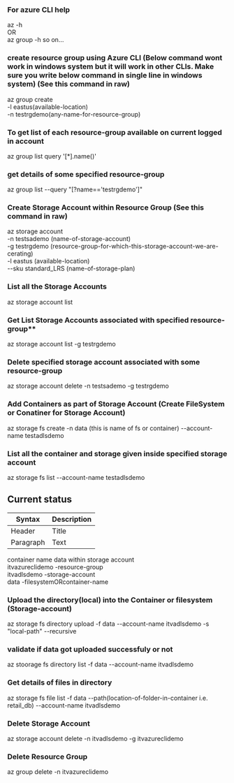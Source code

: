 ### **For azure CLI help** 
az -h \
OR \
az group -h so on... 

### **create resource group using Azure CLI**  (Below command wont work in windows system but it will work in other CLIs. Make sure you write below command in single line in windows system) (See this command in raw)
az group create \
-l eastus(available-location) \
-n testrgdemo(any-name-for-resource-group)

### **To get list of each resource-group available on current logged in account** 
az group list query '[*].name()'

### **get details of some specified resource-group** 
az group list --query "[?name=='testrgdemo']"

### **Create Storage Account within Resource Group** (See this command in raw) 
az storage account \
-n testsademo (name-of-storage-account)\
-g testrgdemo (resource-group-for-which-this-storage-account-we-are-cerating) \
-l eastus (available-location) \
--sku standard_LRS (name-of-storage-plan)

### **List all the Storage Accounts** 
az storage account list 

### Get List Storage Accounts associated with specified resource-group** 
az storage account list -g testrgdemo

### **Delete specified storage account associated with some resource-group** 
az storage account delete -n testsademo -g testrgdemo

### Add Containers as part of Storage Account (Create FileSystem or Conatiner for Storage Account)
az storage fs create -n data (this is name of fs or container) --account-name testadlsdemo

### List all the container and storage given inside specified storage account
az storage fs list --account-name testadlsdemo


## Current status
| Syntax| Description |
| ----------- | ----------- |
| Header | Title |
| Paragraph | Text |
container name data within storage account \
itvazureclidemo -resource-group \
itvadlsdemo -storage-account \
data -filesystemORcontainer-name

### Upload the directory(local) into the Container or filesystem (Storage-account)
az storage fs directory upload -f data --account-name itvadlsdemo -s "local-path" --recursive

### validate if data got uploaded successfuly or not
az stoorage fs directory list -f data --account-name itvadlsdemo

### Get details of files in directory
az storage fs file list -f data --path(location-of-folder-in-container i.e. retail_db) --account-name itvadlsdemo

### Delete Storage Account
az storage account delete -n itvadlsdemo -g itvazureclidemo

### Delete Resource Group
az group delete -n itvazureclidemo

